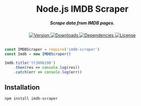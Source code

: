 <h1 align="center">Node.js IMDB Scraper</h1>

<h5 align="center">Scrape data from IMDB pages.</h5>

<div align="center">
  <a href="https://www.npmjs.com/package/node-steam-market-crawler">
    <img src="https://img.shields.io/npm/v/node-imdb-scraper.svg?style=flat-square" alt="Version" />
  </a>
  <a href="https://www.npmjs.com/package/node-steam-market-crawler">
    <img src="https://img.shields.io/npm/dm/node-imdb-scraper.svg?style=flat-square" alt="Downloads" />
  </a>
  <a href="https://github.com/pepzwee/node-imdb-scraper">
    <img src="https://img.shields.io/david/pepzwee/node-imdb-scraper.svg" alt="Dependencies" />
  </a>
  <a href="https://github.com/pepzwee/node-imdb-scraper/blob/master/LICENSE">
    <img src="https://img.shields.io/npm/l/express.svg?style=flat-square" alt="License" />
  </a>
</div>

<br />

```js
const IMDBScraper = require('imdb-scraper')
const Imdb = new IMDBScraper()

Imdb.title('tt3896198')
    .then(res => console.log(res))
    .catch(err => console.log(err))
```

## Installation
`npm install imdb-scraper`